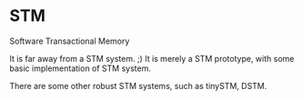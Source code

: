 # STM
Software Transactional Memory

It is far away from a STM system. ;)
It is merely a STM prototype, with some basic implementation of STM system.

There are some other robust STM systems, such as tinySTM, DSTM.
